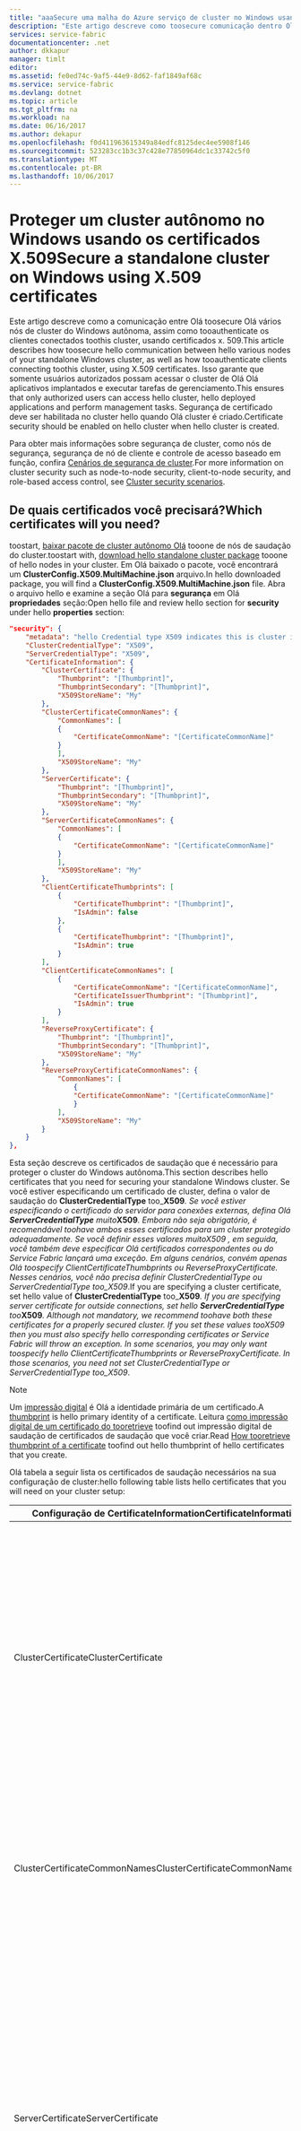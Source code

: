 ```yaml
---
title: "aaaSecure uma malha do Azure serviço de cluster no Windows usando certificados | Microsoft Docs"
description: "Este artigo descreve como toosecure comunicação dentro Olá autônomo ou privada cluster bem como entre clientes e o cluster de saudação."
services: service-fabric
documentationcenter: .net
author: dkkapur
manager: timlt
editor: 
ms.assetid: fe0ed74c-9af5-44e9-8d62-faf1849af68c
ms.service: service-fabric
ms.devlang: dotnet
ms.topic: article
ms.tgt_pltfrm: na
ms.workload: na
ms.date: 06/16/2017
ms.author: dekapur
ms.openlocfilehash: f0d411963615349a84edfc8125dec4ee5908f146
ms.sourcegitcommit: 523283cc1b3c37c428e77850964dc1c33742c5f0
ms.translationtype: MT
ms.contentlocale: pt-BR
ms.lasthandoff: 10/06/2017
---
```

# <a name="secure-a-standalone-cluster-on-windows-using-x509-certificates"></a><span data-ttu-id="bca4f-103">Proteger um cluster autônomo no Windows usando os certificados X.509</span><span class="sxs-lookup"><span data-stu-id="bca4f-103">Secure a standalone cluster on Windows using X.509 certificates</span></span>
<span data-ttu-id="bca4f-104">Este artigo descreve como a comunicação entre Olá toosecure Olá vários nós de cluster do Windows autônoma, assim como tooauthenticate os clientes conectados toothis cluster, usando certificados x. 509.</span><span class="sxs-lookup"><span data-stu-id="bca4f-104">This article describes how toosecure hello communication between hello various nodes of your standalone Windows cluster, as well as how tooauthenticate clients connecting toothis cluster, using X.509 certificates.</span></span> <span data-ttu-id="bca4f-105">Isso garante que somente usuários autorizados possam acessar o cluster de Olá Olá aplicativos implantados e executar tarefas de gerenciamento.</span><span class="sxs-lookup"><span data-stu-id="bca4f-105">This ensures that only authorized users can access hello cluster, hello deployed applications and perform management tasks.</span></span>  <span data-ttu-id="bca4f-106">Segurança de certificado deve ser habilitada no cluster hello quando Olá cluster é criado.</span><span class="sxs-lookup"><span data-stu-id="bca4f-106">Certificate security should be enabled on hello cluster when hello cluster is created.</span></span>  

<span data-ttu-id="bca4f-107">Para obter mais informações sobre segurança de cluster, como nós de segurança, segurança de nó de cliente e controle de acesso baseado em função, confira [Cenários de segurança de cluster](service-fabric-cluster-security.md).</span><span class="sxs-lookup"><span data-stu-id="bca4f-107">For more information on cluster security such as node-to-node security, client-to-node security, and role-based access control, see [Cluster security scenarios](service-fabric-cluster-security.md).</span></span>

## <a name="which-certificates-will-you-need"></a><span data-ttu-id="bca4f-108">De quais certificados você precisará?</span><span class="sxs-lookup"><span data-stu-id="bca4f-108">Which certificates will you need?</span></span>
<span data-ttu-id="bca4f-109">toostart, [baixar pacote de cluster autônomo Olá](service-fabric-cluster-creation-for-windows-server.md#downloadpackage) tooone de nós de saudação do cluster.</span><span class="sxs-lookup"><span data-stu-id="bca4f-109">toostart with, [download hello standalone cluster package](service-fabric-cluster-creation-for-windows-server.md#downloadpackage) tooone of hello nodes in your cluster.</span></span> <span data-ttu-id="bca4f-110">Em Olá baixado o pacote, você encontrará um **ClusterConfig.X509.MultiMachine.json** arquivo.</span><span class="sxs-lookup"><span data-stu-id="bca4f-110">In hello downloaded package, you will find a **ClusterConfig.X509.MultiMachine.json** file.</span></span> <span data-ttu-id="bca4f-111">Abra o arquivo hello e examine a seção Olá para **segurança** em Olá **propriedades** seção:</span><span class="sxs-lookup"><span data-stu-id="bca4f-111">Open hello file and review hello section for **security** under hello **properties** section:</span></span>

```JSON
"security": {
    "metadata": "hello Credential type X509 indicates this is cluster is secured using X509 Certificates. hello thumbprint format is - d5 ec 42 3b 79 cb e5 07 fd 83 59 3c 56 b9 d5 31 24 25 42 64.",
    "ClusterCredentialType": "X509",
    "ServerCredentialType": "X509",
    "CertificateInformation": {
        "ClusterCertificate": {
            "Thumbprint": "[Thumbprint]",
            "ThumbprintSecondary": "[Thumbprint]",
            "X509StoreName": "My"
        },        
        "ClusterCertificateCommonNames": {
            "CommonNames": [
            {
                "CertificateCommonName": "[CertificateCommonName]"
            }
            ],
            "X509StoreName": "My"
        },
        "ServerCertificate": {
            "Thumbprint": "[Thumbprint]",
            "ThumbprintSecondary": "[Thumbprint]",
            "X509StoreName": "My"
        },
        "ServerCertificateCommonNames": {
            "CommonNames": [
            {
                "CertificateCommonName": "[CertificateCommonName]"
            }
            ],
            "X509StoreName": "My"
        },
        "ClientCertificateThumbprints": [
            {
                "CertificateThumbprint": "[Thumbprint]",
                "IsAdmin": false
            },
            {
                "CertificateThumbprint": "[Thumbprint]",
                "IsAdmin": true
            }
        ],
        "ClientCertificateCommonNames": [
            {
                "CertificateCommonName": "[CertificateCommonName]",
                "CertificateIssuerThumbprint": "[Thumbprint]",
                "IsAdmin": true
            }
        ],
        "ReverseProxyCertificate": {
            "Thumbprint": "[Thumbprint]",
            "ThumbprintSecondary": "[Thumbprint]",
            "X509StoreName": "My"
        },
        "ReverseProxyCertificateCommonNames": {
            "CommonNames": [
                {
                "CertificateCommonName": "[CertificateCommonName]"
                }
            ],
            "X509StoreName": "My"
        }
    }
},
```

<span data-ttu-id="bca4f-112">Esta seção descreve os certificados de saudação que é necessário para proteger o cluster do Windows autônoma.</span><span class="sxs-lookup"><span data-stu-id="bca4f-112">This section describes hello certificates that you need for securing your standalone Windows cluster.</span></span> <span data-ttu-id="bca4f-113">Se você estiver especificando um certificado de cluster, defina o valor de saudação do **ClusterCredentialType** too_**X509**_. Se você estiver especificando o certificado do servidor para conexões externas, defina Olá **ServerCredentialType** muito_**X509**_. Embora não seja obrigatório, é recomendável toohave ambos esses certificados para um cluster protegido adequadamente. Se você definir esses valores muito*X509* , em seguida, você também deve especificar Olá certificados correspondentes ou do Service Fabric lançará uma exceção. Em alguns cenários, convém apenas Olá toospecify _ClientCertificateThumbprints_ ou _ReverseProxyCertificate_. Nesses cenários, você não precisa definir _ClusterCredentialType_ ou _ServerCredentialType_ too_X509_.</span><span class="sxs-lookup"><span data-stu-id="bca4f-113">If you are specifying a cluster certificate, set hello value of **ClusterCredentialType** too_**X509**_. If you are specifying server certificate for outside connections, set hello **ServerCredentialType** too_**X509**_. Although not mandatory, we recommend toohave both these certificates for a properly secured cluster. If you set these values too*X509* then you must also specify hello corresponding certificates or Service Fabric will throw an exception. In some scenarios, you may only want toospecify hello _ClientCertificateThumbprints_ or _ReverseProxyCertificate_. In those scenarios, you need not set _ClusterCredentialType_ or _ServerCredentialType_ too_X509_.</span></span>


> [!NOTE]
> <span data-ttu-id="bca4f-114">Um [impressão digital](https://en.wikipedia.org/wiki/Public_key_fingerprint) é Olá a identidade primária de um certificado.</span><span class="sxs-lookup"><span data-stu-id="bca4f-114">A [thumbprint](https://en.wikipedia.org/wiki/Public_key_fingerprint) is hello primary identity of a certificate.</span></span> <span data-ttu-id="bca4f-115">Leitura [como impressão digital de um certificado do tooretrieve](https://msdn.microsoft.com/library/ms734695.aspx) toofind out impressão digital de saudação de certificados de saudação que você criar.</span><span class="sxs-lookup"><span data-stu-id="bca4f-115">Read [How tooretrieve thumbprint of a certificate](https://msdn.microsoft.com/library/ms734695.aspx) toofind out hello thumbprint of hello certificates that you create.</span></span>
> 
> 

<span data-ttu-id="bca4f-116">Olá tabela a seguir lista os certificados de saudação necessários na sua configuração de cluster:</span><span class="sxs-lookup"><span data-stu-id="bca4f-116">hello following table lists hello certificates that you will need on your cluster setup:</span></span>

| <span data-ttu-id="bca4f-117">**Configuração de CertificateInformation**</span><span class="sxs-lookup"><span data-stu-id="bca4f-117">**CertificateInformation Setting**</span></span> | <span data-ttu-id="bca4f-118">**Descrição**</span><span class="sxs-lookup"><span data-stu-id="bca4f-118">**Description**</span></span> |
| --- | --- |
| <span data-ttu-id="bca4f-119">ClusterCertificate</span><span class="sxs-lookup"><span data-stu-id="bca4f-119">ClusterCertificate</span></span> |<span data-ttu-id="bca4f-120">Recomendado para o ambiente de teste.</span><span class="sxs-lookup"><span data-stu-id="bca4f-120">Recommended for test environment.</span></span> <span data-ttu-id="bca4f-121">Esse certificado é toosecure necessário Olá comunicação entre os nós de saudação em um cluster.</span><span class="sxs-lookup"><span data-stu-id="bca4f-121">This certificate is required toosecure hello communication between hello nodes on a cluster.</span></span> <span data-ttu-id="bca4f-122">Você pode usar dois certificados diferentes, um principal e um secundário para atualização.</span><span class="sxs-lookup"><span data-stu-id="bca4f-122">You can use two different certificates, a primary and a secondary for upgrade.</span></span> <span data-ttu-id="bca4f-123">Definir a impressão digital de saudação do certificado principal Olá no hello **impressão digital** seção e que Olá secundário no hello **ThumbprintSecondary** variáveis.</span><span class="sxs-lookup"><span data-stu-id="bca4f-123">Set hello thumbprint of hello primary certificate in hello **Thumbprint** section and that of hello secondary in hello **ThumbprintSecondary** variables.</span></span> |
| <span data-ttu-id="bca4f-124">ClusterCertificateCommonNames</span><span class="sxs-lookup"><span data-stu-id="bca4f-124">ClusterCertificateCommonNames</span></span> |<span data-ttu-id="bca4f-125">Recomendado para o ambiente de produção.</span><span class="sxs-lookup"><span data-stu-id="bca4f-125">Recommended for production environment.</span></span> <span data-ttu-id="bca4f-126">Esse certificado é toosecure necessário Olá comunicação entre os nós de saudação em um cluster.</span><span class="sxs-lookup"><span data-stu-id="bca4f-126">This certificate is required toosecure hello communication between hello nodes on a cluster.</span></span> <span data-ttu-id="bca4f-127">Você pode usar um ou dois nomes comuns de certificado de cluster.</span><span class="sxs-lookup"><span data-stu-id="bca4f-127">You can use one or two cluster certificate common names.</span></span> |
| <span data-ttu-id="bca4f-128">ServerCertificate</span><span class="sxs-lookup"><span data-stu-id="bca4f-128">ServerCertificate</span></span> |<span data-ttu-id="bca4f-129">Recomendado para o ambiente de teste.</span><span class="sxs-lookup"><span data-stu-id="bca4f-129">Recommended for test environment.</span></span> <span data-ttu-id="bca4f-130">Esse certificado é apresentado toohello cliente quando ele tenta tooconnect toothis cluster.</span><span class="sxs-lookup"><span data-stu-id="bca4f-130">This certificate is presented toohello client when it tries tooconnect toothis cluster.</span></span> <span data-ttu-id="bca4f-131">Para sua conveniência, você pode escolher toouse Olá mesmo certificado para *ClusterCertificate* e *ServerCertificate*.</span><span class="sxs-lookup"><span data-stu-id="bca4f-131">For convenience, you can choose toouse hello same certificate for *ClusterCertificate* and *ServerCertificate*.</span></span> <span data-ttu-id="bca4f-132">Você pode usar dois certificados de servidor diferentes, um principal e um secundário, para atualização.</span><span class="sxs-lookup"><span data-stu-id="bca4f-132">You can use two different server certificates, a primary and a secondary for upgrade.</span></span> <span data-ttu-id="bca4f-133">Definir a impressão digital de saudação do certificado principal Olá no hello **impressão digital** seção e que Olá secundário no hello **ThumbprintSecondary** variáveis.</span><span class="sxs-lookup"><span data-stu-id="bca4f-133">Set hello thumbprint of hello primary certificate in hello **Thumbprint** section and that of hello secondary in hello **ThumbprintSecondary** variables.</span></span> |
| <span data-ttu-id="bca4f-134">ServerCertificateCommonNames</span><span class="sxs-lookup"><span data-stu-id="bca4f-134">ServerCertificateCommonNames</span></span> |<span data-ttu-id="bca4f-135">Recomendado para o ambiente de produção.</span><span class="sxs-lookup"><span data-stu-id="bca4f-135">Recommended for production environment.</span></span> <span data-ttu-id="bca4f-136">Esse certificado é apresentado toohello cliente quando ele tenta tooconnect toothis cluster.</span><span class="sxs-lookup"><span data-stu-id="bca4f-136">This certificate is presented toohello client when it tries tooconnect toothis cluster.</span></span> <span data-ttu-id="bca4f-137">Para sua conveniência, você pode escolher toouse Olá mesmo certificado para *ClusterCertificateCommonNames* e *ServerCertificateCommonNames*.</span><span class="sxs-lookup"><span data-stu-id="bca4f-137">For convenience, you can choose toouse hello same certificate for *ClusterCertificateCommonNames* and *ServerCertificateCommonNames*.</span></span> <span data-ttu-id="bca4f-138">Você pode usar um ou dois nomes comuns de certificado.</span><span class="sxs-lookup"><span data-stu-id="bca4f-138">You can use one or two server certificate common names.</span></span> |
| <span data-ttu-id="bca4f-139">ClientCertificateThumbprints</span><span class="sxs-lookup"><span data-stu-id="bca4f-139">ClientCertificateThumbprints</span></span> |<span data-ttu-id="bca4f-140">Este é um conjunto de certificados que você deseja tooinstall em clientes Olá autenticado.</span><span class="sxs-lookup"><span data-stu-id="bca4f-140">This is a set of certificates that you want tooinstall on hello authenticated clients.</span></span> <span data-ttu-id="bca4f-141">Você pode ter um número diferente de certificados de cliente instalado nos computadores de saudação que você deseja que o cluster de toohello tooallow acesso.</span><span class="sxs-lookup"><span data-stu-id="bca4f-141">You can have a number of different client certificates installed on hello machines that you want tooallow access toohello cluster.</span></span> <span data-ttu-id="bca4f-142">Definir a impressão digital de saudação de cada certificado em Olá **CertificateThumbprint** variável.</span><span class="sxs-lookup"><span data-stu-id="bca4f-142">Set hello thumbprint of each certificate in hello **CertificateThumbprint** variable.</span></span> <span data-ttu-id="bca4f-143">Se você definir Olá **IsAdmin** muito*true*, e em seguida, cliente Olá com esse certificado instalado pode fazer administrador atividades de gerenciamento de cluster de saudação.</span><span class="sxs-lookup"><span data-stu-id="bca4f-143">If you set hello **IsAdmin** too*true*, then hello client with this certificate installed on it can do administrator management activities on hello cluster.</span></span> <span data-ttu-id="bca4f-144">Se hello **IsAdmin** é *false*, cliente Olá com esse certificado só pode executar ações de saudação permitidas para direitos de acesso do usuário, normalmente somente leitura.</span><span class="sxs-lookup"><span data-stu-id="bca4f-144">If hello **IsAdmin** is *false*, hello client with this certificate can only perform hello actions allowed for user access rights, typically read-only.</span></span> <span data-ttu-id="bca4f-145">Para obter mais informações sobre funções, leia [RBAC (controle de acesso baseado em função)](service-fabric-cluster-security.md#role-based-access-control-rbac)</span><span class="sxs-lookup"><span data-stu-id="bca4f-145">For more information on roles read [Role based access control (RBAC)](service-fabric-cluster-security.md#role-based-access-control-rbac)</span></span> |
| <span data-ttu-id="bca4f-146">ClientCertificateCommonNames</span><span class="sxs-lookup"><span data-stu-id="bca4f-146">ClientCertificateCommonNames</span></span> |<span data-ttu-id="bca4f-147">Conjunto Olá nome comum do certificado de cliente primeiro Olá Olá **CertificateCommonName**.</span><span class="sxs-lookup"><span data-stu-id="bca4f-147">Set hello common name of hello first client certificate for hello **CertificateCommonName**.</span></span> <span data-ttu-id="bca4f-148">Olá **CertificateIssuerThumbprint** é a impressão digital de saudação para emissor Olá deste certificado.</span><span class="sxs-lookup"><span data-stu-id="bca4f-148">hello **CertificateIssuerThumbprint** is hello thumbprint for hello issuer of this certificate.</span></span> <span data-ttu-id="bca4f-149">Leitura [trabalhar com certificados](https://msdn.microsoft.com/library/ms731899.aspx) tooknow mais sobre nomes comuns e emissor hello.</span><span class="sxs-lookup"><span data-stu-id="bca4f-149">Read [Working with certificates](https://msdn.microsoft.com/library/ms731899.aspx) tooknow more about common names and hello issuer.</span></span> |
| <span data-ttu-id="bca4f-150">ReverseProxyCertificate</span><span class="sxs-lookup"><span data-stu-id="bca4f-150">ReverseProxyCertificate</span></span> |<span data-ttu-id="bca4f-151">Recomendado para o ambiente de teste.</span><span class="sxs-lookup"><span data-stu-id="bca4f-151">Recommended for test environment.</span></span> <span data-ttu-id="bca4f-152">Este é um certificado opcional que pode ser especificado se você quiser toosecure seu [Proxy Inverter](service-fabric-reverseproxy.md).</span><span class="sxs-lookup"><span data-stu-id="bca4f-152">This is an optional certificate that can be specified if you want toosecure your [Reverse Proxy](service-fabric-reverseproxy.md).</span></span> <span data-ttu-id="bca4f-153">Verifique se reverseProxyEndpointPort está definido em nodeTypes caso você esteja usando esse certificado.</span><span class="sxs-lookup"><span data-stu-id="bca4f-153">Make sure reverseProxyEndpointPort is set in nodeTypes if you are using this certificate.</span></span> |
| <span data-ttu-id="bca4f-154">ReverseProxyCertificateCommonNames</span><span class="sxs-lookup"><span data-stu-id="bca4f-154">ReverseProxyCertificateCommonNames</span></span> |<span data-ttu-id="bca4f-155">Recomendado para o ambiente de produção.</span><span class="sxs-lookup"><span data-stu-id="bca4f-155">Recommended for production environment.</span></span> <span data-ttu-id="bca4f-156">Este é um certificado opcional que pode ser especificado se você quiser toosecure seu [Proxy Inverter](service-fabric-reverseproxy.md).</span><span class="sxs-lookup"><span data-stu-id="bca4f-156">This is an optional certificate that can be specified if you want toosecure your [Reverse Proxy](service-fabric-reverseproxy.md).</span></span> <span data-ttu-id="bca4f-157">Verifique se reverseProxyEndpointPort está definido em nodeTypes caso você esteja usando esse certificado.</span><span class="sxs-lookup"><span data-stu-id="bca4f-157">Make sure reverseProxyEndpointPort is set in nodeTypes if you are using this certificate.</span></span> |

<span data-ttu-id="bca4f-158">Aqui está o exemplo de configuração de cluster onde os certificados de Cluster de servidor e cliente Olá foram fornecidos.</span><span class="sxs-lookup"><span data-stu-id="bca4f-158">Here is example cluster configuration where hello Cluster, Server, and Client certificates have been provided.</span></span> <span data-ttu-id="bca4f-159">Observe que, para cluster / server / certificados reverseProxy, impressão digital e o nome comum não são permitidas toobe configurados juntos para Olá mesmo tipo de certificado.</span><span class="sxs-lookup"><span data-stu-id="bca4f-159">Please note that for cluster/ server/ reverseProxy certificates, thumbprint and common name are not allowed toobe configured together for hello same cert type.</span></span>

 ```JSON
 {
    "name": "SampleCluster",
    "clusterConfigurationVersion": "1.0.0",
    "apiVersion": "2016-09-26",
    "nodes": [{
        "nodeName": "vm0",
        "metadata": "Replace hello localhost below with valid IP address or FQDN",
        "iPAddress": "10.7.0.5",
        "nodeTypeRef": "NodeType0",
        "faultDomain": "fd:/dc1/r0",
        "upgradeDomain": "UD0"
    }, {
        "nodeName": "vm1",
        "metadata": "Replace hello localhost with valid IP address or FQDN",
        "iPAddress": "10.7.0.4",
        "nodeTypeRef": "NodeType0",
        "faultDomain": "fd:/dc1/r1",
        "upgradeDomain": "UD1"
    }, {
        "nodeName": "vm2",
        "iPAddress": "10.7.0.6",
        "metadata": "Replace hello localhost with valid IP address or FQDN",
        "nodeTypeRef": "NodeType0",
        "faultDomain": "fd:/dc1/r2",
        "upgradeDomain": "UD2"
    }],
    "properties": {
        "diagnosticsStore": {
        "metadata":  "Please replace hello diagnostics store with an actual file share accessible from all cluster machines.",
        "dataDeletionAgeInDays": "7",
        "storeType": "FileShare",
        "IsEncrypted": "false",
        "connectionstring": "c:\\ProgramData\\SF\\DiagnosticsStore"
        }
        "security": {
            "metadata": "hello Credential type X509 indicates this is cluster is secured using X509 Certificates. hello thumbprint format is - d5 ec 42 3b 79 cb e5 07 fd 83 59 3c 56 b9 d5 31 24 25 42 64.",
            "ClusterCredentialType": "X509",
            "ServerCredentialType": "X509",
            "CertificateInformation": {
                "ClusterCertificateCommonNames": {
                  "CommonNames": [
                    {
                      "CertificateCommonName": "myClusterCertCommonName"
                    }
                  ],
                  "X509StoreName": "My"
                },
                "ServerCertificateCommonNames": {
                  "CommonNames": [
                    {
                      "CertificateCommonName": "myServerCertCommonName"
                    }
                  ],
                  "X509StoreName": "My"
                },
                "ClientCertificateThumbprints": [{
                    "CertificateThumbprint": "c4 c18 8e aa a8 58 77 98 65 f8 61 4a 0d da 4c 13 c5 a1 37 6e",
                    "IsAdmin": false
                }, {
                    "CertificateThumbprint": "71 de 04 46 7c 9e d0 54 4d 02 10 98 bc d4 4c 71 e1 83 41 4e",
                    "IsAdmin": true
                }]
            }
        },
        "reliabilityLevel": "Bronze",
        "nodeTypes": [{
            "name": "NodeType0",
            "clientConnectionEndpointPort": "19000",
            "clusterConnectionEndpointPort": "19001",
            "leaseDriverEndpointPort": "19002",
            "serviceConnectionEndpointPort": "19003",
            "httpGatewayEndpointPort": "19080",
            "applicationPorts": {
                "startPort": "20001",
                "endPort": "20031"
            },
            "ephemeralPorts": {
                "startPort": "20032",
                "endPort": "20062"
            },
            "isPrimary": true
        }
         ],
        "fabricSettings": [{
            "name": "Setup",
            "parameters": [{
                "name": "FabricDataRoot",
                "value": "C:\\ProgramData\\SF"
            }, {
                "name": "FabricLogRoot",
                "value": "C:\\ProgramData\\SF\\Log"
            }]
        }]
    }
}
 ```

## <a name="certificate-roll-over"></a><span data-ttu-id="bca4f-160">Rolagem do certificado</span><span class="sxs-lookup"><span data-stu-id="bca4f-160">Certificate roll over</span></span>
<span data-ttu-id="bca4f-161">Ao usar o nome comum do certificado em vez de impressão digital, sobreposição de certificado não requer a atualização de configuração do cluster.</span><span class="sxs-lookup"><span data-stu-id="bca4f-161">When using certificate common name instead of thumbprint, certificate roll over doesn't require cluster configuration upgrade.</span></span>
<span data-ttu-id="bca4f-162">Se a sobreposição de certificado envolve emissor sobrepor, mantenha antigo certificado de emissor Olá no repositório de certificados de saudação pelo menos 2 horas depois de instalar o novo certificado de emissor hello.</span><span class="sxs-lookup"><span data-stu-id="bca4f-162">If certificate roll over involves issuer roll over, please keep hello old issuer cert in hello cert store at least 2 hours after installing hello new issuer cert.</span></span>

## <a name="acquire-hello-x509-certificates"></a><span data-ttu-id="bca4f-163">Obter certificados x. 509 de saudação</span><span class="sxs-lookup"><span data-stu-id="bca4f-163">Acquire hello X.509 certificates</span></span>
<span data-ttu-id="bca4f-164">comunicação toosecure em cluster Olá, você primeiro precisará certificados x. 509 de tooobtain para os nós do cluster.</span><span class="sxs-lookup"><span data-stu-id="bca4f-164">toosecure communication within hello cluster, you will first need tooobtain X.509 certificates for your cluster nodes.</span></span> <span data-ttu-id="bca4f-165">Além disso, toolimit conexão toothis tooauthorized máquinas/usuários do cluster, será necessário tooobtain e instalar certificados para computadores cliente do hello.</span><span class="sxs-lookup"><span data-stu-id="bca4f-165">Additionally, toolimit connection toothis cluster tooauthorized machines/users, you will need tooobtain and install certificates for hello client machines.</span></span>

<span data-ttu-id="bca4f-166">Para clusters que executam cargas de trabalho de produção, você deve usar um [autoridade de certificação (CA)](https://en.wikipedia.org/wiki/Certificate_authority) assinados do cluster de saudação de toosecure de certificado x. 509.</span><span class="sxs-lookup"><span data-stu-id="bca4f-166">For clusters that are running production workloads, you should use a [Certificate Authority (CA)](https://en.wikipedia.org/wiki/Certificate_authority) signed X.509 certificate toosecure hello cluster.</span></span> <span data-ttu-id="bca4f-167">Para obter detalhes sobre como obter esses certificados, acesse muito[como: obter um certificado](http://msdn.microsoft.com/library/aa702761.aspx).</span><span class="sxs-lookup"><span data-stu-id="bca4f-167">For details on obtaining these certificates, go too[How to: Obtain a Certificate](http://msdn.microsoft.com/library/aa702761.aspx).</span></span>

<span data-ttu-id="bca4f-168">Para clusters que usam para fins de teste, você pode escolher toouse um certificado autoassinado.</span><span class="sxs-lookup"><span data-stu-id="bca4f-168">For clusters that you use for test purposes, you can choose toouse a self-signed certificate.</span></span>

## <a name="optional-create-a-self-signed-certificate"></a><span data-ttu-id="bca4f-169">Opcional: criar um certificado autoassinado</span><span class="sxs-lookup"><span data-stu-id="bca4f-169">Optional: Create a self-signed certificate</span></span>
<span data-ttu-id="bca4f-170">Uma maneira toocreate um certificado autoassinado que pode ser protegido corretamente é toouse Olá *CertSetup.ps1* script na pasta do SDK do Service Fabric Olá no diretório Olá *C:\Program Files\Microsoft SDKs\Service Fabric\ ClusterSetup\Secure*.</span><span class="sxs-lookup"><span data-stu-id="bca4f-170">One way toocreate a self-signed cert that can be secured correctly is toouse hello *CertSetup.ps1* script in hello Service Fabric SDK folder in hello directory *C:\Program Files\Microsoft SDKs\Service Fabric\ClusterSetup\Secure*.</span></span> <span data-ttu-id="bca4f-171">Editar esse nome do arquivo toochange Olá padrão do certificado de saudação (procure o valor de saudação *CN = ServiceFabricDevClusterCert*).</span><span class="sxs-lookup"><span data-stu-id="bca4f-171">Edit this file toochange hello default name of hello certificate (look for hello value *CN=ServiceFabricDevClusterCert*).</span></span> <span data-ttu-id="bca4f-172">Execute esse script como `.\CertSetup.ps1 -Install`.</span><span class="sxs-lookup"><span data-stu-id="bca4f-172">Run this script as `.\CertSetup.ps1 -Install`.</span></span>

<span data-ttu-id="bca4f-173">Exporte arquivo PFX do hello certificado tooa com uma senha protegida.</span><span class="sxs-lookup"><span data-stu-id="bca4f-173">Now export hello certificate tooa PFX file with a protected password.</span></span> <span data-ttu-id="bca4f-174">Primeiro obtenha a impressão digital de saudação do certificado de saudação.</span><span class="sxs-lookup"><span data-stu-id="bca4f-174">First get hello thumbprint of hello certificate.</span></span> <span data-ttu-id="bca4f-175">De saudação *iniciar* menu, executar Olá *gerenciar certificados de computador*.</span><span class="sxs-lookup"><span data-stu-id="bca4f-175">From hello *Start* menu, run hello *Manage computer certificates*.</span></span> <span data-ttu-id="bca4f-176">Navegue toohello **Local\Pessoal.** pasta e localize Olá certificado apenas criado.</span><span class="sxs-lookup"><span data-stu-id="bca4f-176">Navigate toohello **Local Computer\Personal** folder and find hello certificate you just created.</span></span> <span data-ttu-id="bca4f-177">Clique duas vezes em Olá certificado tooopen-lo, selecione Olá *detalhes* guia e role para baixo toohello *impressão digital* campo.</span><span class="sxs-lookup"><span data-stu-id="bca4f-177">Double-click hello certificate tooopen it, select hello *Details* tab and scroll down toohello *Thumbprint* field.</span></span> <span data-ttu-id="bca4f-178">Copie o valor de impressão digital Olá comando do PowerShell Olá abaixo, após remover espaços hello.</span><span class="sxs-lookup"><span data-stu-id="bca4f-178">Copy hello thumbprint value into hello PowerShell command below, after removing hello spaces.</span></span>  <span data-ttu-id="bca4f-179">Saudação de alteração `String` valor tooa adequado senha segura tooprotect-lo e execução hello a seguir no PowerShell:</span><span class="sxs-lookup"><span data-stu-id="bca4f-179">Change hello `String` value tooa suitable secure password tooprotect it and run hello following in PowerShell:</span></span>

```powershell   
$pswd = ConvertTo-SecureString -String "1234" -Force –AsPlainText
Get-ChildItem -Path cert:\localMachine\my\<Thumbprint> | Export-PfxCertificate -FilePath C:\mypfx.pfx -Password $pswd
```

<span data-ttu-id="bca4f-180">detalhes de saudação toosee de um certificado instalado no hello máquina que você pode executar Olá comando PowerShell a seguir:</span><span class="sxs-lookup"><span data-stu-id="bca4f-180">toosee hello details of a certificate installed on hello machine you can run hello following PowerShell command:</span></span>

```powershell
$cert = Get-Item Cert:\LocalMachine\My\<Thumbprint>
Write-Host $cert.ToString($true)
```

<span data-ttu-id="bca4f-181">Como alternativa, se você tiver uma assinatura do Azure, siga a seção Olá [adicionar certificados tooKey cofre](service-fabric-cluster-creation-via-arm.md#add-certificate-to-key-vault).</span><span class="sxs-lookup"><span data-stu-id="bca4f-181">Alternatively, if you have an Azure subscription, follow hello section [Add certificates tooKey Vault](service-fabric-cluster-creation-via-arm.md#add-certificate-to-key-vault).</span></span>

## <a name="install-hello-certificates"></a><span data-ttu-id="bca4f-182">Instalar certificados de saudação</span><span class="sxs-lookup"><span data-stu-id="bca4f-182">Install hello certificates</span></span>
<span data-ttu-id="bca4f-183">Uma vez que o certificado, você pode instalá-los em nós de cluster de saudação.</span><span class="sxs-lookup"><span data-stu-id="bca4f-183">Once you have certificate(s), you can install them on hello cluster nodes.</span></span> <span data-ttu-id="bca4f-184">Os nós precisam toohave hello mais recente do Windows PowerShell 3. x instalado neles.</span><span class="sxs-lookup"><span data-stu-id="bca4f-184">Your nodes need toohave hello latest Windows PowerShell 3.x installed on them.</span></span> <span data-ttu-id="bca4f-185">Você precisará toorepeat essas etapas em cada nó de Cluster e o servidor de certificados e todos os certificados secundários.</span><span class="sxs-lookup"><span data-stu-id="bca4f-185">You will need toorepeat these steps on each node, for both Cluster and Server certificates and any secondary certificates.</span></span>

1. <span data-ttu-id="bca4f-186">Copie o nó de toohello hello. pfx (s).</span><span class="sxs-lookup"><span data-stu-id="bca4f-186">Copy hello .pfx file(s) toohello node.</span></span>
2. <span data-ttu-id="bca4f-187">Abra uma janela do PowerShell como administrador e digite Olá comandos a seguir.</span><span class="sxs-lookup"><span data-stu-id="bca4f-187">Open a PowerShell window as an administrator and enter hello following commands.</span></span> <span data-ttu-id="bca4f-188">Substituir saudação *$pswd* com senha Olá usado toocreate esse certificado.</span><span class="sxs-lookup"><span data-stu-id="bca4f-188">Replace hello *$pswd* with hello password that you used toocreate this certificate.</span></span> <span data-ttu-id="bca4f-189">Substituir saudação *$PfxFilePath* com caminho completo de saudação do nó de toothis copiado do hello. pfx.</span><span class="sxs-lookup"><span data-stu-id="bca4f-189">Replace hello *$PfxFilePath* with hello full path of hello .pfx copied toothis node.</span></span>
   
    ```powershell
    $pswd = "1234"
    $PfxFilePath ="C:\mypfx.pfx"
    Import-PfxCertificate -Exportable -CertStoreLocation Cert:\LocalMachine\My -FilePath $PfxFilePath -Password (ConvertTo-SecureString -String $pswd -AsPlainText -Force)
    ```
3. <span data-ttu-id="bca4f-190">Defina agora o controle de acesso de saudação neste certificado para que o processo de Service Fabric hello, que é executado sob Olá conta de serviço de rede, pode usá-lo executando Olá script a seguir.</span><span class="sxs-lookup"><span data-stu-id="bca4f-190">Now set hello access control on this certificate so that hello Service Fabric process, which runs under hello Network Service account, can use it by running hello following script.</span></span> <span data-ttu-id="bca4f-191">Forneça Olá a impressão digital do certificado hello e "Serviço de rede" hello conta de serviço.</span><span class="sxs-lookup"><span data-stu-id="bca4f-191">Provide hello thumbprint of hello certificate and "NETWORK SERVICE" for hello service account.</span></span> <span data-ttu-id="bca4f-192">Você pode verificar que Olá ACLs no certificado Olá estão corretas abrindo certificado Olá no *iniciar* > *gerenciar certificados de computador* e examinando *todas as tarefas*  >  *Gerenciar chaves particulares*.</span><span class="sxs-lookup"><span data-stu-id="bca4f-192">You can check that hello ACLs on hello certificate are correct by opening hello certificate in *Start* > *Manage computer certificates* and looking at *All Tasks* > *Manage Private Keys*.</span></span>
   
    ```powershell
    param
    (
    [Parameter(Position=1, Mandatory=$true)]
    [ValidateNotNullOrEmpty()]
    [string]$pfxThumbPrint,
   
    [Parameter(Position=2, Mandatory=$true)]
    [ValidateNotNullOrEmpty()]
    [string]$serviceAccount
    )
   
    $cert = Get-ChildItem -Path cert:\LocalMachine\My | Where-Object -FilterScript { $PSItem.ThumbPrint -eq $pfxThumbPrint; }
   
    # Specify hello user, hello permissions and hello permission type
    $permission = "$($serviceAccount)","FullControl","Allow"
    $accessRule = New-Object -TypeName System.Security.AccessControl.FileSystemAccessRule -ArgumentList $permission
   
    # Location of hello machine related keys
    $keyPath = Join-Path -Path $env:ProgramData -ChildPath "\Microsoft\Crypto\RSA\MachineKeys"
    $keyName = $cert.PrivateKey.CspKeyContainerInfo.UniqueKeyContainerName
    $keyFullPath = Join-Path -Path $keyPath -ChildPath $keyName
   
    # Get hello current acl of hello private key
    $acl = (Get-Item $keyFullPath).GetAccessControl('Access')
   
    # Add hello new ace toohello acl of hello private key
    $acl.SetAccessRule($accessRule)
   
    # Write back hello new acl
    Set-Acl -Path $keyFullPath -AclObject $acl -ErrorAction Stop
   
    # Observe hello access rights currently assigned toothis certificate.
    get-acl $keyFullPath| fl
    ```
4. <span data-ttu-id="bca4f-193">Repita as etapas de saudação acima para cada certificado de servidor.</span><span class="sxs-lookup"><span data-stu-id="bca4f-193">Repeat hello steps above for each server certificate.</span></span> <span data-ttu-id="bca4f-194">Você também pode usar essas etapas tooinstall Olá certificados de cliente em computadores de saudação que você deseja que o cluster de toohello tooallow acesso.</span><span class="sxs-lookup"><span data-stu-id="bca4f-194">You can also use these steps tooinstall hello client certificates on hello machines that you want tooallow access toohello cluster.</span></span>

## <a name="create-hello-secure-cluster"></a><span data-ttu-id="bca4f-195">Criar cluster seguro Olá</span><span class="sxs-lookup"><span data-stu-id="bca4f-195">Create hello secure cluster</span></span>
<span data-ttu-id="bca4f-196">Depois de configurar Olá **segurança** seção Olá **ClusterConfig.X509.MultiMachine.json** arquivo, você pode continuar muito[criar seu cluster](service-fabric-cluster-creation-for-windows-server.md#createcluster) tooconfigure de seção Olá nós e criar um cluster Olá autônomo.</span><span class="sxs-lookup"><span data-stu-id="bca4f-196">After configuring hello **security** section of hello **ClusterConfig.X509.MultiMachine.json** file, you can proceed too[Create your cluster](service-fabric-cluster-creation-for-windows-server.md#createcluster) section tooconfigure hello nodes and create hello standalone cluster.</span></span> <span data-ttu-id="bca4f-197">Lembre-se de saudação toouse **ClusterConfig.X509.MultiMachine.json** arquivo durante a criação de cluster hello.</span><span class="sxs-lookup"><span data-stu-id="bca4f-197">Remember toouse hello **ClusterConfig.X509.MultiMachine.json** file while creating hello cluster.</span></span> <span data-ttu-id="bca4f-198">Por exemplo, o comando pode parecer com hello a seguir:</span><span class="sxs-lookup"><span data-stu-id="bca4f-198">For example, your command might look like hello following:</span></span>

```powershell
.\CreateServiceFabricCluster.ps1 -ClusterConfigFilePath .\ClusterConfig.X509.MultiMachine.json
```

<span data-ttu-id="bca4f-199">Depois que você tiver Olá seguro autônomo do Windows cluster com êxito em execução e que a instalação Olá clientes autenticados tooconnect tooit, execute a seção de saudação [conectar tooa cluster seguro usando o PowerShell](service-fabric-connect-to-secure-cluster.md#connectsecurecluster) tooconnect tooit.</span><span class="sxs-lookup"><span data-stu-id="bca4f-199">Once you have hello secure standalone Windows cluster successfully running, and have setup hello authenticated clients tooconnect tooit, follow hello section [Connect tooa secure cluster using PowerShell](service-fabric-connect-to-secure-cluster.md#connectsecurecluster) tooconnect tooit.</span></span> <span data-ttu-id="bca4f-200">Por exemplo:</span><span class="sxs-lookup"><span data-stu-id="bca4f-200">For example:</span></span>

```powershell
$ConnectArgs = @{  ConnectionEndpoint = '10.7.0.5:19000';  X509Credential = $True;  StoreLocation = 'LocalMachine';  StoreName = "MY";  ServerCertThumbprint = "057b9544a6f2733e0c8d3a60013a58948213f551";  FindType = 'FindByThumbprint';  FindValue = "057b9544a6f2733e0c8d3a60013a58948213f551"   }
Connect-ServiceFabricCluster $ConnectArgs
```

<span data-ttu-id="bca4f-201">Você pode executar outra toowork de comandos do PowerShell com este cluster.</span><span class="sxs-lookup"><span data-stu-id="bca4f-201">You can then run other PowerShell commands toowork with this cluster.</span></span> <span data-ttu-id="bca4f-202">Por exemplo, [Get-ServiceFabricNode](/powershell/module/servicefabric/get-servicefabricnode.md?view=azureservicefabricps) tooshow uma lista de nós neste cluster seguro.</span><span class="sxs-lookup"><span data-stu-id="bca4f-202">For example, [Get-ServiceFabricNode](/powershell/module/servicefabric/get-servicefabricnode.md?view=azureservicefabricps) tooshow a list of nodes on this secure cluster.</span></span>


<span data-ttu-id="bca4f-203">cluster de saudação tooremove, conectar toohello nó no cluster Olá onde você baixou o pacote do Service Fabric hello, abra uma linha de comando e navegue toohello pasta do pacote.</span><span class="sxs-lookup"><span data-stu-id="bca4f-203">tooremove hello cluster, connect toohello node on hello cluster where you downloaded hello Service Fabric package, open a command line and navigate toohello package folder.</span></span> <span data-ttu-id="bca4f-204">Agora execute Olá comando a seguir:</span><span class="sxs-lookup"><span data-stu-id="bca4f-204">Now run hello following command:</span></span>

```powershell
.\RemoveServiceFabricCluster.ps1 -ClusterConfigFilePath .\ClusterConfig.X509.MultiMachine.json
```

> [!NOTE]
> <span data-ttu-id="bca4f-205">Configuração de certificado incorreto pode impedir que o cluster Olá chegando durante a implantação.</span><span class="sxs-lookup"><span data-stu-id="bca4f-205">Incorrect certificate configuration may prevent hello cluster from coming up during deployment.</span></span> <span data-ttu-id="bca4f-206">tooself-diagnosticar problemas de segurança, consulte no grupo de Visualizador de eventos *Applications and Services Logs* > *Microsoft Service Fabric*.</span><span class="sxs-lookup"><span data-stu-id="bca4f-206">tooself-diagnose security issues, please look in event viewer group *Applications and Services Logs* > *Microsoft-Service Fabric*.</span></span>
> 
> 


